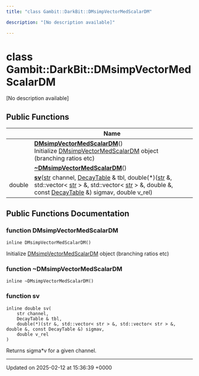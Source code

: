 ```yaml
---
title: "class Gambit::DarkBit::DMsimpVectorMedScalarDM"

description: "[No description available]"

---
```


# class Gambit::DarkBit::DMsimpVectorMedScalarDM



[No description available]

## Public Functions

|                | Name           |
| -------------- | -------------- |
| | **[DMsimpVectorMedScalarDM](/documentation/code/classes/classgambit_1_1darkbit_1_1dmsimpvectormedscalardm/#function-dmsimpvectormedscalardm)**()<br>Initialize [DMsimpVectorMedScalarDM](/documentation/code/classes/classgambit_1_1darkbit_1_1dmsimpvectormedscalardm/) object (branching ratios etc)  |
| | **[~DMsimpVectorMedScalarDM](/documentation/code/classes/classgambit_1_1darkbit_1_1dmsimpvectormedscalardm/#function-dmsimpvectormedscalardm)**() |
| double | **[sv](/documentation/code/classes/classgambit_1_1darkbit_1_1dmsimpvectormedscalardm/#function-sv)**([str](/documentation/code/namespaces/namespacegambit/#typedef-str) channel, [DecayTable](/documentation/code/classes/classgambit_1_1decaytable/) & tbl, double(*)([str](/documentation/code/namespaces/namespacegambit/#typedef-str) &, std::vector< [str](/documentation/code/namespaces/namespacegambit/#typedef-str) > &, std::vector< [str](/documentation/code/namespaces/namespacegambit/#typedef-str) > &, double &, const [DecayTable](/documentation/code/classes/classgambit_1_1decaytable/) &) sigmav, double v_rel) |

## Public Functions Documentation

### function DMsimpVectorMedScalarDM

```
inline DMsimpVectorMedScalarDM()
```

Initialize [DMsimpVectorMedScalarDM](/documentation/code/classes/classgambit_1_1darkbit_1_1dmsimpvectormedscalardm/) object (branching ratios etc) 

### function ~DMsimpVectorMedScalarDM

```
inline ~DMsimpVectorMedScalarDM()
```


### function sv

```
inline double sv(
    str channel,
    DecayTable & tbl,
    double(*)(str &, std::vector< str > &, std::vector< str > &, double &, const DecayTable &) sigmav,
    double v_rel
)
```


Returns sigma*v for a given channel.


-------------------------------

Updated on 2025-02-12 at 15:36:39 +0000